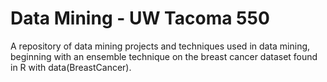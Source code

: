 # Data Mining - UW Tacoma 550

A repository of data mining projects and techniques used in data mining, beginning with an ensemble technique on the breast cancer dataset found in R with data(BreastCancer).

